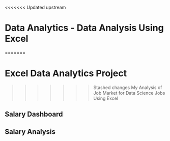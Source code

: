 <<<<<<< Updated upstream
# Data Analytics - Data Analysis Using Excel
=======
# Excel Data Analytics Project
>>>>>>> Stashed changes
 My Analysis of Job Market for Data Science Jobs Using Excel
## Salary Dashboard

## Salary Analysis

